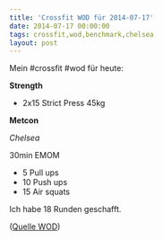 ```yaml
---
title: 'Crossfit WOD für 2014-07-17'
date: 2014-07-17 00:00:00 
tags: crossfit,wod,benchmark,chelsea
layout: post
---
```

Mein #crossfit #wod für heute:

**Strength**

* 2x15 Strict Press 45kg

**Metcon**

*Chelsea*

30min EMOM

* 5 Pull ups
* 10 Push ups
* 15 Air squats

Ich habe 18 Runden geschafft.

([Quelle WOD][0])

[0]: http://www.crossfithh.de/workouts--news/workout-thursday27


